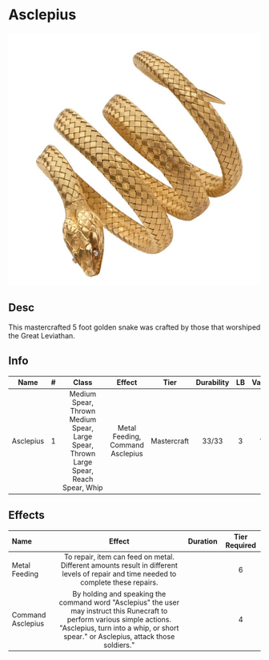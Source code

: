 # Asclepius

![Copyright](Asclepius.png)

## Desc

This mastercrafted 5 foot golden snake was crafted by those that worshiped the Great Leviathan.

## Info

|   Name   | # |                                 Class                                 |              Effect              |    Tier    | Durability | LB | Value |
| :-------: | :-: | :--------------------------------------------------------------------: | :------------------------------: | :---------: | :--------: | :-: | :---: |
| Asclepius | 1 | Medium Spear, Thrown Medium Spear, Large Spear, Thrown Large Spear, Reach Spear, Whip | Metal Feeding, Command Asclepius | Mastercraft |   33/33   | 3 |   ?   |

## Effects

| Name              |                                                                                                      Effect                                                                                                      | Duration | Tier Required |
| :---------------- | :---------------------------------------------------------------------------------------------------------------------------------------------------------------------------------------------------------------: | :------: | :-----------: |
| Metal Feeding     |                                       To repair, item can feed on metal. Different amounts result in different levels of repair and time needed to complete these repairs.                                       |          |       6       |
| Command Asclepius | By holding and speaking the command word "Asclepius" the user may instruct this Runecraft to perform various simple actions. "Asclepius, turn into a whip, or short spear." or Asclepius, attack those soldiers." |          |       4       |
